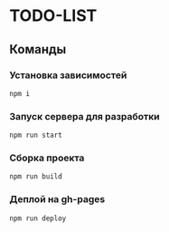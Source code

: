 # TODO-LIST

## Команды

### Установка зависимостей

```shell
npm i
```

### Запуск сервера для разработки

```shell
npm run start
```

### Сборка проекта

```shell
npm run build
```

### Деплой на gh-pages

```shell
npm run deploy
```
